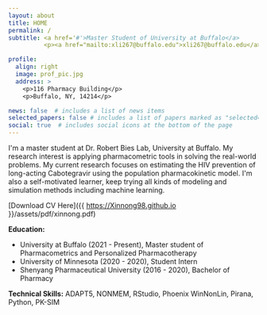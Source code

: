 ```yaml
---
layout: about
title: HOME
permalink: /
subtitle: <a href='#'>Master Student of University at Buffalo</a>
          <p><a href="mailto:xli267@buffalo.edu">xli267@buffalo.edu</a></p>     

profile:
  align: right
  image: prof_pic.jpg
  address: >
    <p>116 Pharmacy Building</p>
    <p>Buffalo, NY, 14214</p>

news: false  # includes a list of news items
selected_papers: false # includes a list of papers marked as "selected={true}"
social: true  # includes social icons at the bottom of the page
---
```


I'm a master student at Dr. Robert Bies Lab, University at Buffalo. My research interest is applying pharmacometric tools in solving the real-world problems. My current research focuses on estimating the HIV prevention of long-acting Cabotegravir using the population pharmacokinetic model. I'm also a self-motivated learner, keep trying all kinds of modeling and simulation methods including machine learning.

[Download CV Here]({{ https://Xinnong98.github.io }}/assets/pdf/xinnong.pdf)

**Education:**
- University at Buffalo (2021 - Present), Master student of Pharmacometrics and Personalized Pharmacotherapy
- University of Minnesota (2020 - 2020), Student Intern
- Shenyang Pharmaceutical University (2016 - 2020), Bachelor of Pharmacy 
              
**Technical Skills:** ADAPT5, NONMEM, RStudio, Phoenix WinNonLin, Pirana, Python, PK-SIM


<!-- Write your biography here. Tell the world about yourself. Link to your favorite [subreddit](http://reddit.com). You can put a picture in, too. The code is already in, just name your picture `prof_pic.jpg` and put it in the `img/` folder. -->

<!-- Put your address / P.O. box / other info right below your picture. You can also disable any these elements by editing `profile` property of the YAML header of your `_pages/about.md`. Edit `_bibliography/papers.bib` and Jekyll will render your [publications page](/al-folio/publications/) automatically. -->

<!-- Link to your social media connections, too. This theme is set up to use [Font Awesome icons](http://fortawesome.github.io/Font-Awesome/) and [Academicons](https://jpswalsh.github.io/academicons/), like the ones below. Add your Facebook, Twitter, LinkedIn, Google Scholar, or just disable all of them. -->
<!-- <a href='#'>Master Student of University at Buffalo</a> -->

